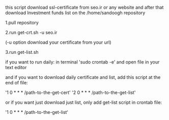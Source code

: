 this script download ssl-certificate from seo.ir or any website and after that download Investment funds list on the /home/sandoogh repository

1.pull repository

2.run get-crt.sh -u seo.ir

(-u option download your certificate from your url)

3.run get-list.sh



if you want to run daily:
in terminal 'sudo crontab -e' and open file in your text editor

and if you want to download daily certificate and list, add this script at the end of file:

'1 0 * * *  /path-to-the-get-cert'
'2 0 * * *  /path-to-the-get-list'

or if you want just download just list, only add get-list script in crontab file:

'1 0 * * *  /path-to-the-get-list'

